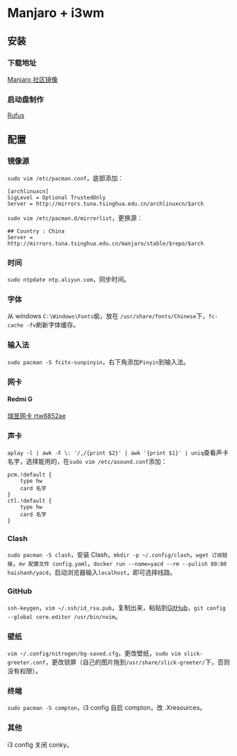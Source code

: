 # Manjaro + i3wm

## 安装

### 下载地址

[Manjaro 社区镜像](https://manjaro.org/downloads/community/i3/)

### 启动盘制作

[Rufus](https://rufus.ie/zh)

## 配置

### 镜像源

`sudo vim /etc/pacman.conf`，底部添加：

```
[archlinuxcn]
SigLevel = Optional TrustedOnly
Server = http://mirrors.tuna.tsinghua.edu.cn/archlinuxcn/$arch
```

`sudo vim /etc/pacman.d/mirrorlist`，更换源：

```
## Country : China
Server = http://mirrors.tuna.tsinghua.edu.cn/manjaro/stable/$repo/$arch
```

### 时间

`sudo ntpdate ntp.aliyun.com`，同步时间。

### 字体

从 windows `C:\Windows\Fonts`偷，放在 `/usr/share/fonts/Chinese`下，`fc-cache -fv`刷新字体缓存。

### 输入法

`sudo pacman -S fcitx-sunpinyin`，右下角添加`Pinyin`到输入法。

### 网卡

#### Redmi G

[瑞昱网卡 rtw8852ae](https://github.com/lwfinger/rtw89)

### 声卡

`aplay -l | awk -F \: '/,/{print $2}' | awk '{print $1}' | uniq`查看声卡名字，选择能用的，在`sudo vim /etc/asound.conf`添加：

```
pcm.!default {
    type hw
    card 名字
}
ctl.!default {
    type hw
    card 名字
}
```

### Clash

`sudo pacman -S clash`，安装 Clash，`mkdir -p ~/.config/clash`，`wget 订阅链接`，`mv 配置文件 config.yaml`，`docker run --name=yacd --rm --pulish 80:80 haishanh/yacd`，启动浏览器输入`localhost`，即可选择线路。

### GitHub

`ssh-keygen`，`vim ~/.ssh/id_rsa.pub`，复制出来，粘贴到[GitHub](https://github.com/settings/keys)，`git config --global core.editor /usr/bin/nvim`。

### 壁纸

`vim ~/.config/nitrogen/bg-saved.cfg`，更改壁纸，`sudo vim slick-greeter.conf`，更改锁屏（自己的图片拖到`/usr/share/slick-greeter/`下，否则没有权限）。

### 终端

`sudo pacman -S compton`，i3 config 自启 compton，改 .Xresources。

### 其他

i3 config 关闭 conky。
